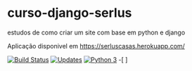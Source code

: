 # curso-django-serlus
estudos de como criar um site com base em python e django

Aplicação disponivel em https://serluscasas.herokuapp.com/


[![Build Status](https://travis-ci.org/serlus/curso-django-serlus.svg?branch=master)](https://travis-ci.org/serlus/curso-django-serlus)
[![Updates](https://pyup.io/repos/github/serlus/curso-django-serlus/shield.svg)](https://pyup.io/repos/github/serlus/curso-django-serlus/)
[![Python 3](https://pyup.io/repos/github/serlus/curso-django-serlus/python-3-shield.svg)](https://pyup.io/repos/github/serlus/curso-django-serlus/)
-[ ]